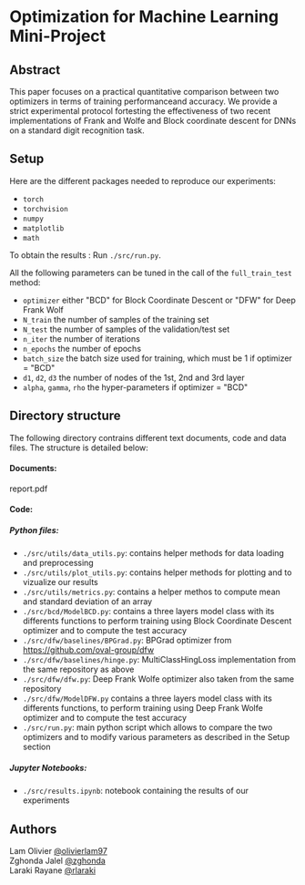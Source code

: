 # Optimization for Machine Learning Mini-Project



## Abstract

This paper focuses on a practical quantitative comparison between two optimizers in terms of training performanceand accuracy. We provide a strict experimental protocol fortesting the effectiveness of two recent implementations of Frank and Wolfe and Block coordinate descent for DNNs on a standard digit recognition task.

## Setup

Here are the different packages needed to reproduce our experiments:

- `torch`
- `torchvision`
- `numpy`
- `matplotlib`
- `math`

To obtain the results :
Run `./src/run.py`.

All the following parameters can be tuned in the call of the `full_train_test` method:

- `optimizer` either "BCD" for Block Coordinate Descent or "DFW" for Deep Frank Wolf
- `N_train` the number of samples of the training set
- `N_test` the number of samples of the validation/test set
- `n_iter` the number of iterations
- `n_epochs` the number of epochs
- `batch_size` the batch size used for training, which must be 1 if optimizer = "BCD"
- `d1`, `d2`, `d3` the number of nodes of the 1st, 2nd and 3rd layer
- `alpha`, `gamma`, `rho` the hyper-parameters if optimizer = "BCD"

## Directory structure

The following directory contrains different text documents, code and data files. The structure is detailed below:

#### Documents:

report.pdf

#### Code:

##### Python files:

- `./src/utils/data_utils.py`: contains helper methods for data loading and preprocessing
- `./src/utils/plot_utils.py`: contains helper methods for plotting and to vizualize our results
- `./src/utils/metrics.py`: contains a helper methos to compute mean and standard deviation of an array
- `./src/bcd/ModelBCD.py`: contains a three layers model class with its differents functions to perform training using Block Coordinate Descent optimizer and to compute the test accuracy
- `./src/dfw/baselines/BPGrad.py`: BPGrad optimizer from https://github.com/oval-group/dfw
- `./src/dfw/baselines/hinge.py`: MultiClassHingLoss implementation from the same repository as above
- `./src/dfw/dfw.py`: Deep Frank Wolfe optimizer also taken from the same repository
- `./src/dfw/ModelDFW.py` contains a three layers model class with its differents functions, to perform training using Deep Frank Wolfe optimizer and to compute the test accuracy
- `./src/run.py`: main python script which allows to compare the two optimizers and to modify various parameters as described in the Setup section

##### Jupyter Notebooks:

- `./src/results.ipynb`: notebook containing the results of our experiments



## Authors


Lam Olivier [@olivierlam97](https://github.com/olivierlam97)\
Zghonda Jalel [@zghonda](https://github.com/zghonda)\
Laraki Rayane [@rlaraki](https://github.com/rlaraki)
